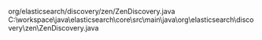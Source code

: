 

org/elasticsearch/discovery/zen/ZenDiscovery.java
C:\workspace\java\elasticsearch\core\src\main\java\org\elasticsearch\discovery\zen\ZenDiscovery.java